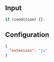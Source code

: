 
## Input
```javascript input
if (condition) {};
```

## Configuration
```json configuration
{
  "extension": "js"
}
```
